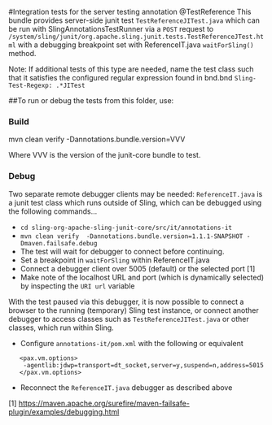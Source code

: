 #Integration tests for the server testing annotation @TestReference
This bundle provides server-side junit test `TestReferenceJITest.java` which can be run with SlingAnnotationsTestRunner via a `POST` request to `/system/sling/junit/org.apache.sling.junit.tests.TestReferenceJTest.html`
with a debugging breakpoint set with ReferenceIT.java `waitForSling()` method. 

Note: If additional tests of this type are needed, name the test class such that it satisfies the configured 
regular expression found in bnd.bnd `Sling-Test-Regexp: .*JITest`


##To run or debug the tests from this folder, use:

### Build
  mvn clean verify -Dannotations.bundle.version=VVV

Where VVV is the version of the junit-core bundle to test.

### Debug

Two separate remote debugger clients may be needed: 
`ReferenceIT.java` is a junit test class which runs outside of Sling, 
which can be debugged using the following commands... 
  
* `cd sling-org-apache-sling-junit-core/src/it/annotations-it`
* `mvn clean verify  -Dannotations.bundle.version=1.1.1-SNAPSHOT -Dmaven.failsafe.debug`
* The test will wait for debugger to connect before continuing.
* Set a breakpoint in `waitForSling` within  ReferenceIT.java   
* Connect a debugger client over 5005 (default) or the selected port [1]  
* Make note of the localhost URL and port (which is dynamically selected) by inspecting the `URI url` variable

With the test paused via this debugger, it is now possible to connect a browser to the running (temporary) Sling test instance,
or connect another debugger to access classes such as `TestReferenceJITest.java` or other classes, which run within Sling.
* Configure `annotations-it/pom.xml` with the following or equivalent  
```
   <pax.vm.options>
    -agentlib:jdwp=transport=dt_socket,server=y,suspend=n,address=5015
   </pax.vm.options>
```
* Reconnect the `ReferenceIT.java` debugger as described above

[1] https://maven.apache.org/surefire/maven-failsafe-plugin/examples/debugging.html
